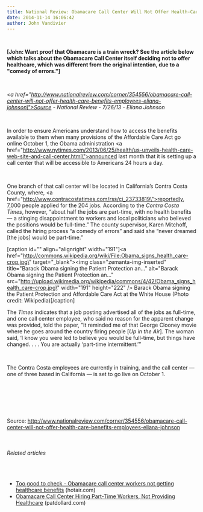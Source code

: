 ```yaml
---
title: National Review: Obamacare Call Center Will Not Offer Health-Care Benefits to Employees
date: 2014-11-14 16:06:42
author: John Vandivier
---
```




&nbsp;

<strong>[John: Want proof that Obamacare is a train wreck? See the article below which talks about the Obamacare Call Center itself deciding not to offer healthcare, which was different from the original intention, due to a \"comedy of errors.\"]</strong>

&nbsp;

<em><a href=\"http://www.nationalreview.com/corner/354556/obamacare-call-center-will-not-offer-health-care-benefits-employees-eliana-johnson\">Source </a>- National Review - 7/26/13 - Eliana Johnson</em>

&nbsp;

In order to ensure Americans understand how to access the benefits available to them when many provisions of the Affordable Care Act go online October 1, the Obama administration <a href=\"http://www.nytimes.com/2013/06/25/health/us-unveils-health-care-web-site-and-call-center.html\">announced last month</a> that it is setting up a call center that will be accessible to Americans 24 hours a day.

&nbsp;

One branch of that call center will be located in California’s Contra Costa County, where, <a href=\"http://www.contracostatimes.com/rss/ci_23733819\">reportedly</a>, 7,000 people applied for the 204 jobs. According to the <em>Contra Costa Times</em>, however, “about half the jobs are part-time, with no health benefits — a stinging disappointment to workers and local politicians who believed the positions would be full-time.” The county supervisor, Karen Mitchoff, called the hiring process “a comedy of errors” and said she “never dreamed [the jobs] would be part-time.”

[caption id=\"\" align=\"alignright\" width=\"191\"]<a href=\"http://commons.wikipedia.org/wiki/File:Obama_signs_health_care-crop.jpg\" target=\"_blank\"><img class=\"zemanta-img-inserted\" title=\"Barack Obama signing the Patient Protection an...\" alt=\"Barack Obama signing the Patient Protection an...\" src=\"http://upload.wikimedia.org/wikipedia/commons/4/42/Obama_signs_health_care-crop.jpg\" width=\"191\" height=\"222\" /></a> Barack Obama signing the Patient Protection and Affordable Care Act at the White House (Photo credit: Wikipedia)[/caption]

The <em>Times</em> indicates that a job posting advertised all of the jobs as full-time, and one call center employee, who said no reason for the apparent change was provided, told the paper, ”It reminded me of that George Clooney movie where he goes around the country firing people [<em>Up in the Air</em>]. The woman said, ‘I know you were led to believe you would be full-time, but things have changed. . . . You are actually ‘part-time intermittent.’”

&nbsp;

The Contra Costa employees are currently in training, and the call center — one of three based in California — is set to go live on October 1.

&nbsp;

&nbsp;

&nbsp;

Source: http://www.nationalreview.com/corner/354556/obamacare-call-center-will-not-offer-health-care-benefits-employees-eliana-johnson

&nbsp;
<h6 class=\"zemanta-related-title\" style=\"font-size:1em;\">Related articles</h6>
&nbsp;
<ul class=\"zemanta-article-ul\">
	<li class=\"zemanta-article-ul-li\"><a href=\"http://hotair.com/archives/2013/07/27/too-good-to-check-obamacare-call-center-workers-not-getting-healthcare-benefits/\" target=\"_blank\">Too good to check - Obamacare call center workers not getting healthcare benefits</a> (hotair.com)</li>
	<li class=\"zemanta-article-ul-li\"><a href=\"http://patdollard.com/2013/07/obamacare-call-center-hiring-part-time-workers-not-providing-healthcare/\" target=\"_blank\">Obamacare Call Center Hiring Part-Time Workers, Not Providing Healthcare</a> (patdollard.com)</li>
</ul>